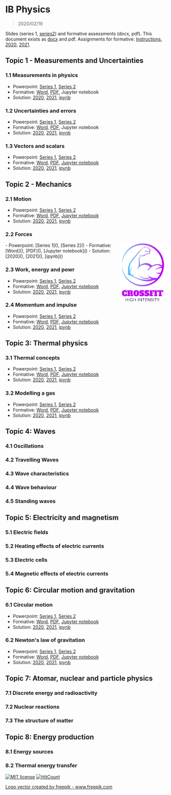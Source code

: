 # IB Physics

> 2020/02/19

Slides (series 1, [series2](https://drive.google.com/open?id=1Zi6j8ECYUrJOPDpvYzfvb6Sy_bLPpxW8)) and formative assessments (docx, pdf). This document exists as [docx](https://drive.google.com/file/d/1tINJtPGmdBGhy6ZH608g_bMzFcfzFqH9/view?usp=sharing) and pdf. Assignments for formative: [Instructions](https://drive.google.com/open?id=1L5_Bh-aMIoGKNTAV7mmJw-CbFryPB-aD), [2020](https://docs.google.com/spreadsheets/d/1-tePWvmD-3ph2Zc33m8OJ4C9N9aSiEcTUSxeWjDklGM/edit?usp=sharing), [2021](https://drive.google.com/open?id=1NcXxqDYjwJm7lAY2-ENT6h7-zvBOGMJsBhLMR9sw48Y).

## Topic 1 - Measurements and Uncertainties
### 1.1 Measurements in physics

- Powerpoint: [Series 1](), [Series 2](https://drive.google.com/open?id=1fGBUsFw30oUT61g6F3KdtVb9vLPUUi1F)
- Formative: [Word](), [PDF](), Jupyter notebook
- Solution: [2020](), [2021](), [ipynb]()

### 1.2 Uncertainties and errors

- Powerpoint: [Series 1](), [Series 2](https://drive.google.com/open?id=1JDdhBkAuUUQnPN0pb-wnpyNJGAE87mbC)
- Formative: [Word](), [PDF](), Jupyter notebook
- Solution: [2020](), [2021](), [ipynb]()

### 1.3 Vectors and scalars

- Powerpoint: [Series 1](), [Series 2]()
- Formative: [Word](), [PDF](), [Jupyter notebook]()
- Solution: [2020](), [2021](), [ipynb]()

## Topic 2 - Mechanics
### 2.1 Motion

- Powerpoint: [Series 1](), [Series 2]()
- Formative: [Word](), [PDF](), [Jupyter notebook]()
- Solution: [2020](), [2021](), [ipynb]()

### 2.2 Forces
<img src="pic/force.jpg" width="150px" align="right">
- Powerpoint: [Series 1](), [Series 2]()
- Formative: [Word](), [PDF](), [Jupyter notebook]()
- Solution: [2020](), [2021](), [ipynb]()

### 2.3 Work, energy and powr
- Powerpoint: [Series 1](), [Series 2]()
- Formative: [Word](), [PDF](), [Jupyter notebook]()
- Solution: [2020](), [2021](), [ipynb]()

### 2.4 Momentum and impulse
- Powerpoint: [Series 1](), [Series 2]()
- Formative: [Word](), [PDF](), [Jupyter notebook]()
- Solution: [2020](), [2021](), [ipynb]()

## Topic 3: Thermal physics
### 3.1 Thermal concepts
- Powerpoint: [Series 1](), [Series 2]()
- Formative: [Word](), [PDF](), [Jupyter notebook]()
- Solution: [2020](), [2021](), [ipynb]()

### 3.2 Modelling a gas
- Powerpoint: [Series 1](), [Series 2]()
- Formative: [Word](), [PDF](), [Jupyter notebook]()
- Solution: [2020](), [2021](), [ipynb]()

## Topic 4: Waves
### 4.1 Oscillations

### 4.2 Travelling Waves

### 4.3 Wave characteristics

### 4.4 Wave behaviour

### 4.5 Standing waves

## Topic 5: Electricity and magnetism
### 5.1 Electric fields

### 5.2 Heating effects of electric currents

### 5.3 Electric cells

### 5.4 Magnetic effects of electric currents

## Topic 6: Circular motion and gravitation
### 6.1 Circular motion
- Powerpoint: [Series 1](), [Series 2]()
- Formative: [Word](), [PDF](), [Jupyter notebook]()
- Solution: [2020](), [2021](), [ipynb]()

### 6.2 Newton's law of gravitation
- Powerpoint: [Series 1](), [Series 2]()
- Formative: [Word](), [PDF](), [Jupyter notebook]()
- Solution: [2020](), [2021](), [ipynb]()

## Topic 7: Atomar, nuclear and particle physics
### 7.1 Discrete energy and radioactivity

### 7.2 Nuclear reactions

### 7.3 The structure of matter

## Topic 8: Energy production
### 8.1 Energy sources

### 8.2 Thermal energy transfer

[![MIT license](https://img.shields.io/github/license/kreier/physics?color=brightgreen)](http://opensource.org/licenses/MIT)
[![HitCount](http://hits.dwyl.io/kreier/physics.svg)](http://hits.dwyl.io/kreier/physics)

<a href="https://www.freepik.com/free-photos-vectors/logo">Logo vector created by freepik - www.freepik.com</a>
